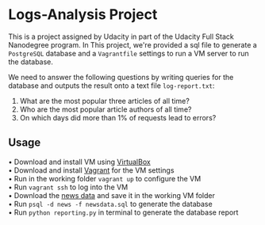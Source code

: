 # Logs-Analysis Project
This is a project assigned by Udacity in part of the Udacity Full Stack Nanodegree program. In This project, we're provided a sql file to generate a `PostgreSQL` database and a `Vagrantfile` settings to run a VM server to run the database.

We need to answer the following questions by writing queries for the database and outputs the result onto a text file `log-report.txt`:  
1. What are the most popular three articles of all time?  
2. Who are the most popular article authors of all time?  
3. On which days did more than 1% of requests lead to errors?  

## Usage
• Download and install VM using [VirtualBox](https://www.virtualbox.org/wiki/Downloads)  
• Download and install [Vagrant](https://www.vagrantup.com/downloads.html) for the VM settings   
• Run in the working folder `vagrant up` to configure the VM  
• Run `vagrant ssh` to log into the VM  
• Download the [news data](https://d17h27t6h515a5.cloudfront.net/topher/2016/August/57b5f748_newsdata/newsdata.zip)  and save it in the working VM folder  
• Run `psql -d news -f newsdata.sql` to generate the database  
• Run `python reporting.py` in terminal to generate the database report
